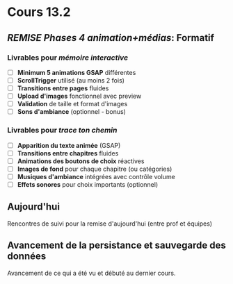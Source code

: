 # Cours 13.2

<!-- 26 novembre -->

## *REMISE Phases 4 animation+médias*: Formatif

### Livrables pour *mémoire interactive*

- [ ] **Minimum 5 animations GSAP** différentes
- [ ] **ScrollTrigger** utilisé (au moins 2 fois)
- [ ] **Transitions entre pages** fluides
- [ ] **Upload d'images** fonctionnel avec preview
- [ ] **Validation** de taille et format d'images
- [ ] **Sons d'ambiance** (optionnel - bonus)

### Livrables pour *trace ton chemin*

- [ ] **Apparition du texte animée** (GSAP)
- [ ] **Transitions entre chapitres** fluides
- [ ] **Animations des boutons de choix** réactives
- [ ] **Images de fond** pour chaque chapitre (ou catégories)
- [ ] **Musiques d'ambiance** intégrées avec contrôle volume
- [ ] **Effets sonores** pour choix importants (optionnel)

## Aujourd'hui

Rencontres de suivi pour la remise d'aujourd'hui (entre prof et équipes)

## Avancement de la persistance et sauvegarde des données

Avancement de ce qui a été vu et débuté au dernier cours.
